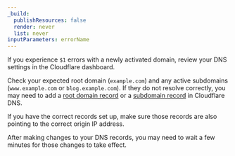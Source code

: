 ```yaml
---
_build:
  publishResources: false
  render: never
  list: never
inputParameters: errorName
---
```


If you experience `$1` errors with a newly activated domain, review your DNS settings in the Cloudflare dashboard.

Check your expected root domain (`example.com`) and any active subdomains (`www.example.com` or `blog.example.com`). If they do not resolve correctly, you may need to add a [root domain record](/dns/manage-dns-records/how-to/create-root-domain/) or a [subdomain record](/dns/manage-dns-records/how-to/create-subdomain/) in Cloudflare DNS.

If you have the correct records set up, make sure those records are also pointing to the correct origin IP address.

After making changes to your DNS records, you may need to wait a few minutes for those changes to take effect.